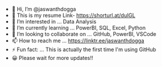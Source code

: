 - 👋 Hi, I’m @jaswanthdogga
- 🧾 This is my resume Link- https://shorturl.at/duIGL
- 👀 I’m interested in ... Data Analysis
- 🌱 I’m currently learning ... PowerBI, SQL, Excel, Python
- 💞️ I’m looking to collaborate on ... GitHub, PowerBI, VSCode
- 📫 How to reach me ... https://linktr.ee/jaswanthdogga
- ⚡ Fun fact: ... This is actually the first time I'm using GitHub
- 😀 Please wait for more updates!!

<!---
jaswanthdogga/jaswanthdogga is a ✨ special ✨ repository because its `README.md` (this file) appears on your GitHub profile.
You can click the Preview link to take a look at your changes.
--->
